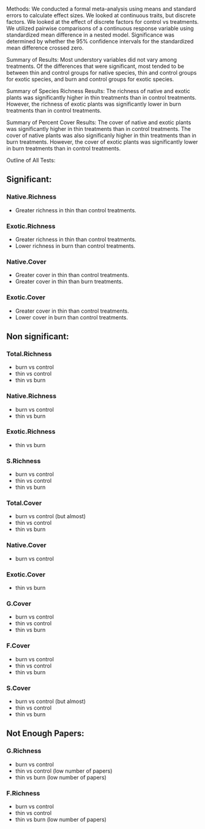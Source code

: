 Methods:
We conducted a formal meta-analysis using means and standard errors to calculate effect sizes.
We looked at continuous traits, but discrete factors. We looked at the effect of discrete factors for control vs treatments.
We utilized pairwise comparisons of a continuous response variable using standardized mean difference in a nested model.
Significance was determined by whether the 95% confidence intervals for the standardized mean difference crossed zero.

Summary of Results:
Most understory variables did not vary among treatments. Of the differences that were significant, most tended to be between thin and control groups for native species, thin and control groups for exotic species, and burn and control groups for exotic species.

Summary of Species Richness Results:
The richness of native and exotic plants was significantly higher in thin treatments than in control treatments. However, the richness of exotic plants was significantly lower in burn treatments than in control treatments.

Summary of Percent Cover Results:
The cover of native and exotic plants was significantly higher in thin treatments than in control treatments. The cover of native plants was also significanly higher in thin treatments than in burn treatments. However, the cover of exotic plants was significantly lower in burn treatments than in control treatments.

Outline of All Tests:

Significant:
------------

### Native.Richness ###
- Greater richness in thin than control treatments.
 
### Exotic.Richness ###
- Greater richness in thin than control treatments.
- Lower richness in burn than control treatments.

### Native.Cover ###
- Greater cover in thin than control treatments.
- Greater cover in thin than burn treatments.

### Exotic.Cover ###
- Greater cover in thin than control treatments.
- Lower cover in burn than control treatments.


Non significant:
----------------

### Total.Richness ###
- burn vs control
- thin vs control
- thin vs burn

### Native.Richness ###
- burn vs control
- thin vs burn

### Exotic.Richness ###
- thin vs burn

### S.Richness ###
- burn vs control
- thin vs control
- thin vs burn

### Total.Cover ###
- burn vs control (but almost)
- thin vs control
- thin vs burn

### Native.Cover ###
- burn vs control

### Exotic.Cover ###
- thin vs burn

### G.Cover ###
- burn vs control
- thin vs control
- thin vs burn

### F.Cover ###
- burn vs control
- thin vs control
- thin vs burn

### S.Cover ###
- burn vs control (but almost)
- thin vs control
- thin vs burn

Not Enough Papers:
----------------

### G.Richness ###
- burn vs control
- thin vs control (low number of papers)
- thin vs burn (low number of papers)

### F.Richness ###
- burn vs control
- thin vs control
- thin vs burn (low number of papers)